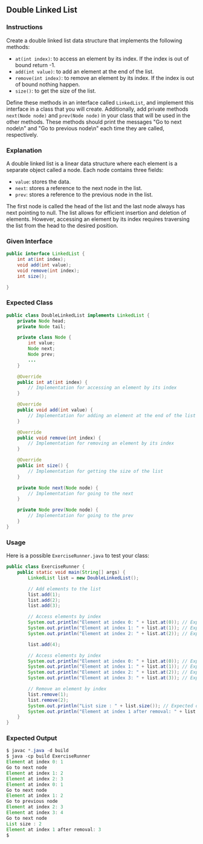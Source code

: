 ## Double Linked List

### Instructions

Create a double linked list data structure that implements the following methods:

- `at(int index)`: to access an element by its index. If the index is out of bound return -1.
- `add(int value)`: to add an element at the end of the list.
- `remove(int index)`: to remove an element by its index. If the index is out of bound nothing happen.
- `size()`: to get the size of the list.

Define these methods in an interface called `LinkedList`, and implement this interface in a class that you will create. Additionally, add private methods `next(Node node)` and `prev(Node node)` in your class that will be used in the other methods. These methods should print the messages "Go to next node\n" and "Go to previous node\n" each time they are called, respectively.

### Explanation

A double linked list is a linear data structure where each element is a separate object called a node. Each node contains three fields:

- `value`: stores the data.
- `next`: stores a reference to the next node in the list.
- `prev`: stores a reference to the previous node in the list.

The first node is called the head of the list and the last node always has next pointing to null. The list allows for efficient insertion and deletion of elements. However, accessing an element by its index requires traversing the list from the head to the desired position.

### Given Interface

```java
public interface LinkedList {
    int at(int index);
    void add(int value);
    void remove(int index);
    int size();

}
```

### Expected Class

```java
public class DoubleLinkedList implements LinkedList {
    private Node head;
    private Node tail;

    private class Node {
        int value;
        Node next;
        Node prev;
        ...
    }

    @Override
    public int at(int index) {
        // Implementation for accessing an element by its index
    }

    @Override
    public void add(int value) {
        // Implementation for adding an element at the end of the list
    }

    @Override
    public void remove(int index) {
        // Implementation for removing an element by its index
    }

    @Override
    public int size() {
        // Implementation for getting the size of the list
    }

    private Node next(Node node) {
        // Implementation for going to the next
    }

    private Node prev(Node node) {
        // Implementation for going to the prev
    }
}
```

### Usage

Here is a possible `ExerciseRunner.java` to test your class:

```java
public class ExerciseRunner {
    public static void main(String[] args) {
        LinkedList list = new DoubleLinkedList();

        // Add elements to the list
        list.add(1);
        list.add(2);
        list.add(3);

        // Access elements by index
        System.out.println("Element at index 0: " + list.at(0)); // Expected output: 1
        System.out.println("Element at index 1: " + list.at(1)); // Expected output: 2
        System.out.println("Element at index 2: " + list.at(2)); // Expected output: 3

        list.add(4);

        // Access elements by index
        System.out.println("Element at index 0: " + list.at(0)); // Expected output: 1
        System.out.println("Element at index 1: " + list.at(1)); // Expected output: 2
        System.out.println("Element at index 2: " + list.at(2)); // Expected output: 3
        System.out.println("Element at index 3: " + list.at(3)); // Expected output: 4

        // Remove an element by index
        list.remove(1);
        list.remove(2);
        System.out.println("List size : " + list.size()); // Expected output: 2
        System.out.println("Element at index 1 after removal: " + list.at(1)); // Expected output: 3
    }
}
```

### Expected Output

```java
$ javac *.java -d build
$ java -cp build ExerciseRunner
Element at index 0: 1
Go to next node
Element at index 1: 2
Element at index 2: 3
Element at index 0: 1
Go to next node
Element at index 1: 2
Go to previous node
Element at index 2: 3
Element at index 3: 4
Go to next node
List size : 2
Element at index 1 after removal: 3
$
```
